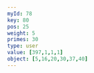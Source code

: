 ```yaml
---
myId: 78
key: 80
pos: 25
weight: 5
primes: 30
type: user
value: [397,1,1,1]
object: [5,16,20,30,37,40]
---
```

